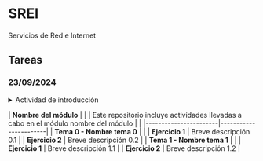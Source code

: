 # SREI

Servicios de Red e Internet

## Tareas

### 23/09/2024

<details>

<summary>Actividad de introducción</summary>

> * [ ] Introducción al http
> * [ ] UDP y TCP
> * [ ] Telnet/http
> * [ ] cURL
> * [ ] Servidor web
> * [ ] Repositorio GitHub

</details>

| **Nombre del módulo** | |
| Este repositorio incluye actividades llevadas a cabo en el módulo nombre del módulo         | |
|-----------------------|-----------------------|
| **Tema 0 - Nombre tema 0** | |
| **Ejercicio 1** | Breve descripción 0.1 |
| **Ejercicio 2** | Breve descripción 0.2 |
| **Tema 1 - Nombre tema 1** | |
| **Ejercicio 1** | Breve descripción 1.1 |
| **Ejercicio 2** | Breve descripción 1.2 |
